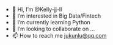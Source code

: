 - 👋 Hi, I’m @Kelly-jj-ll
- 👀 I’m interested in Big Data/Fintech
- 🌱 I’m currently learning Python
- 💞️ I’m looking to collaborate on ...
- 📫 How to reach me jukunlu@qq.com

<!---
Kelly-jj-ll/Kelly-jj-ll is a ✨ special ✨ repository because its `README.md` (this file) appears on your GitHub profile.
You can click the Preview link to take a look at your changes.
--->
